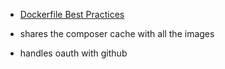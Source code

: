 * [Dockerfile Best Practices](https://crosbymichael.com/dockerfile-best-practices.html)

* shares the composer cache with all the images
* handles oauth with github
